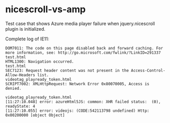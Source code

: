 # nicescroll-vs-amp
Test case that shows Azure media player failure when jquery.nicescroll plugin is initialized.

Complete log of IE11:
```
DOM7011: The code on this page disabled back and forward caching. For more information, see: http://go.microsoft.com/fwlink/?LinkID=291337
test.html
HTML1300: Navigation occurred.
test.html
SEC7123: Request header content was not present in the Access-Control-Allow-Headers list.
videotag_playready_token.html
SCRIPT7002: XMLHttpRequest: Network Error 0x80070005, Access is denied.

videotag_playready_token.html
[11:27:10.048] error: azureHtml5JS: common: XHR failed status:  (0), readyState: 4
[11:27:10.055] error: videojs: (CODE:542113798 undefined) Http: 0x00200000 [object Object]
```
